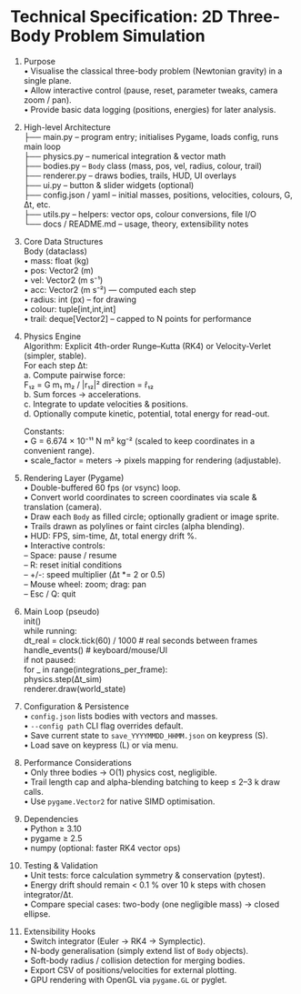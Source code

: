 # Technical Specification: 2D Three-Body Problem Simulation

1. Purpose  
   • Visualise the classical three-body problem (Newtonian gravity) in a single plane.  
   • Allow interactive control (pause, reset, parameter tweaks, camera zoom / pan).  
   • Provide basic data logging (positions, energies) for later analysis.

2. High-level Architecture  
   ├── main.py              – program entry; initialises Pygame, loads config, runs main loop  
   ├── physics.py           – numerical integration & vector math  
   ├── bodies.py            – `Body` class (mass, pos, vel, radius, colour, trail)  
   ├── renderer.py          – draws bodies, trails, HUD, UI overlays  
   ├── ui.py                – button & slider widgets (optional)  
   ├── config.json / yaml   – initial masses, positions, velocities, colours, G, Δt, etc.  
   ├── utils.py             – helpers: vector ops, colour conversions, file I/O  
   └── docs / README.md     – usage, theory, extensibility notes  

3. Core Data Structures  
   Body (dataclass)  
   • mass: float (kg)  
   • pos: Vector2 (m)  
   • vel: Vector2 (m s⁻¹)  
   • acc: Vector2 (m s⁻²) — computed each step  
   • radius: int (px) – for drawing  
   • colour: tuple[int,int,int]  
   • trail: deque[Vector2] – capped to N points for performance  

4. Physics Engine  
   Algorithm: Explicit 4th-order Runge–Kutta (RK4) or Velocity-Verlet (simpler, stable).  
   For each step Δt:  
   a. Compute pairwise force:  
      F₁₂ = G m₁ m₂ / |r₁₂|²   direction = r̂₁₂  
   b. Sum forces → accelerations.  
   c. Integrate to update velocities & positions.  
   d. Optionally compute kinetic, potential, total energy for read-out.  

   Constants:  
   • G = 6.674 × 10⁻¹¹ N m² kg⁻² (scaled to keep coordinates in a convenient range).  
   • scale_factor = meters → pixels mapping for rendering (adjustable).  

5. Rendering Layer (Pygame)  
   • Double-buffered 60 fps (or vsync) loop.  
   • Convert world coordinates to screen coordinates via scale & translation (camera).  
   • Draw each `Body` as filled circle; optionally gradient or image sprite.  
   • Trails drawn as polylines or faint circles (alpha blending).  
   • HUD: FPS, sim-time, Δt, total energy drift %.  
   • Interactive controls:  
     – Space: pause / resume  
     – R: reset initial conditions  
     – +/-: speed multiplier (Δt *= 2 or 0.5)  
     – Mouse wheel: zoom; drag: pan  
     – Esc / Q: quit  

6. Main Loop (pseudo)  
   init()  
   while running:  
       dt_real = clock.tick(60) / 1000  # real seconds between frames  
       handle_events()                   # keyboard/mouse/UI  
       if not paused:  
           for _ in range(integrations_per_frame):  
               physics.step(Δt_sim)  
       renderer.draw(world_state)  

7. Configuration & Persistence  
   • `config.json` lists bodies with vectors and masses.  
   • `--config path` CLI flag overrides default.  
   • Save current state to `save_YYYYMMDD_HHMM.json` on keypress (S).  
   • Load save on keypress (L) or via menu.

8. Performance Considerations  
   • Only three bodies → O(1) physics cost, negligible.  
   • Trail length cap and alpha-blending batching to keep ≤ 2–3 k draw calls.  
   • Use `pygame.Vector2` for native SIMD optimisation.

9. Dependencies  
   • Python ≥ 3.10  
   • pygame ≥ 2.5  
   • numpy (optional: faster RK4 vector ops)  

10. Testing & Validation  
   • Unit tests: force calculation symmetry & conservation (pytest).  
   • Energy drift should remain < 0.1 % over 10 k steps with chosen integrator/Δt.  
   • Compare special cases: two-body (one negligible mass) → closed ellipse.

11. Extensibility Hooks  
   • Switch integrator (Euler → RK4 → Symplectic).  
   • N-body generalisation (simply extend list of `Body` objects).  
   • Soft-body radius / collision detection for merging bodies.  
   • Export CSV of positions/velocities for external plotting.  
   • GPU rendering with OpenGL via `pygame.GL` or pyglet.